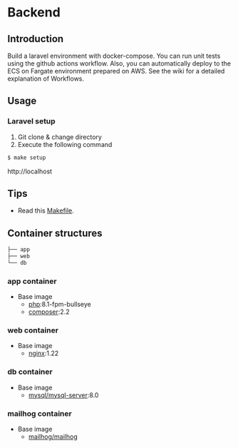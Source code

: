 # Backend
## Introduction

Build a laravel environment with docker-compose. You can run unit tests using the github actions workflow.
Also, you can automatically deploy to the ECS on Fargate environment prepared on AWS.
See the wiki for a detailed explanation of Workflows. 

## Usage

### Laravel setup

1. Git clone & change directory
2. Execute the following command

```bash
$ make setup
```

http://localhost

## Tips

- Read this [Makefile](https://github.com/Yuta-Matsumoto999/backend/blob/main/Makefile).

## Container structures

```bash
├── app
├── web
└── db
```

### app container

- Base image
  - [php](https://hub.docker.com/_/php):8.1-fpm-bullseye
  - [composer](https://hub.docker.com/_/composer):2.2

### web container

- Base image
  - [nginx](https://hub.docker.com/_/nginx):1.22

### db container

- Base image
  - [mysql/mysql-server](https://hub.docker.com/r/mysql/mysql-server):8.0

### mailhog container

- Base image
  - [mailhog/mailhog](https://hub.docker.com/r/mailhog/mailhog)

